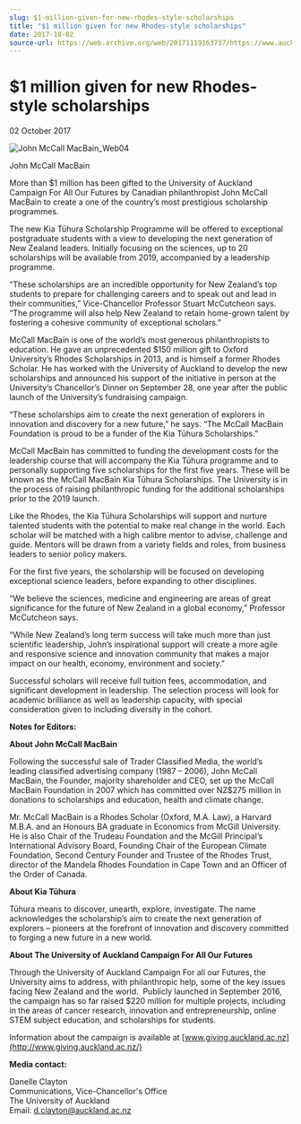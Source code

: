 ```yaml
---
slug: $1-million-given-for-new-rhodes-style-scholarships
title: "$1 million given for new Rhodes-style scholarships"
date: 2017-10-02
source-url: https://web.archive.org/web/20171119163737/https://www.auckland.ac.nz/en/about/news-events-and-notices/news/news-2017/10/1-million-given-for-new-rhodes-style-scholarships-.html
---
```

$1 million given for new Rhodes-style scholarships
==================================================

02 October 2017

![John McCall MacBain_Web04](https://www.auckland.ac.nz/en/about/news-events-and-notices/news/news-2017/10/1-million-given-for-new-rhodes-style-scholarships-/_jcr_content/par/textimage/image.img.jpg/1506887327327.jpg "John McCall MacBain_Web04")

John McCall MacBain

More than $1 million has been gifted to the University of Auckland Campaign For All Our Futures by Canadian philanthropist John McCall MacBain to create a one of the country’s most prestigious scholarship programmes.  

The new Kia Tūhura Scholarship Programme will be offered to exceptional postgraduate students with a view to developing the next generation of New Zealand leaders. Initially focusing on the sciences, up to 20 scholarships will be available from 2019, accompanied by a leadership programme.

“These scholarships are an incredible opportunity for New Zealand’s top students to prepare for challenging careers and to speak out and lead in their communities,” Vice-Chancellor Professor Stuart McCutcheon says. “The programme will also help New Zealand to retain home-grown talent by fostering a cohesive community of exceptional scholars.”

McCall MacBain is one of the world’s most generous philanthropists to education. He gave an unprecedented $150 million gift to Oxford University’s Rhodes Scholarships in 2013, and is himself a former Rhodes Scholar. He has worked with the University of Auckland to develop the new scholarships and announced his support of the initiative in person at the University’s Chancellor’s Dinner on September 28, one year after the public launch of the University’s fundraising campaign.

“These scholarships aim to create the next generation of explorers in innovation and discovery for a new future,” he says. “The McCall MacBain Foundation is proud to be a funder of the Kia Tūhura Scholarships.”

McCall MacBain has committed to funding the development costs for the leadership course that will accompany the Kia Tūhura programme and to personally supporting five scholarships for the first five years. These will be known as the McCall MacBain Kia Tūhura Scholarships. The University is in the process of raising philanthropic funding for the additional scholarships prior to the 2019 launch.

Like the Rhodes, the Kia Tūhura Scholarships will support and nurture talented students with the potential to make real change in the world. Each scholar will be matched with a high calibre mentor to advise, challenge and guide. Mentors will be drawn from a variety fields and roles, from business leaders to senior policy makers.

For the first five years, the scholarship will be focused on developing exceptional science leaders, before expanding to other disciplines.

“We believe the sciences, medicine and engineering are areas of great significance for the future of New Zealand in a global economy,” Professor McCutcheon says.

“While New Zealand’s long term success will take much more than just scientific leadership, John’s inspirational support will create a more agile and responsive science and innovation community that makes a major impact on our health, economy, environment and society.”

Successful scholars will receive full tuition fees, accommodation, and significant development in leadership. The selection process will look for academic brilliance as well as leadership capacity, with special consideration given to including diversity in the cohort.

**Notes for Editors:**

**About John McCall MacBain**

Following the successful sale of Trader Classified Media, the world’s leading classified advertising company (1987 – 2006), John McCall MacBain, the Founder, majority shareholder and CEO, set up the McCall MacBain Foundation in 2007 which has committed over NZ$275 million in donations to scholarships and education, health and climate change.

Mr. McCall MacBain is a Rhodes Scholar (Oxford, M.A. Law), a Harvard M.B.A. and an Honours BA graduate in Economics from McGill University. He is also Chair of the Trudeau Foundation and the McGill Principal’s International Advisory Board, Founding Chair of the European Climate Foundation, Second Century Founder and Trustee of the Rhodes Trust, director of the Mandela Rhodes Foundation in Cape Town and an Officer of the Order of Canada.

**About Kia Tūhura**

Tūhura means to discover, unearth, explore, investigate. The name acknowledges the scholarship’s aim to create the next generation of explorers – pioneers at the forefront of innovation and discovery committed to forging a new future in a new world.  
  
**About The University of Auckland Campaign For All Our Futures**

Through the University of Auckland Campaign For all our Futures, the University aims to address, with philanthropic help, some of the key issues facing New Zealand and the world.  Publicly launched in September 2016, the campaign has so far raised $220 million for multiple projects, including in the areas of cancer research, innovation and entrepreneurship, online STEM subject education, and scholarships for students.

Information about the campaign is available at [www.giving.auckland.ac.nz](http://www.giving.auckland.ac.nz/)

**Media contact:**

Danelle Clayton  
Communications, Vice-Chancellor's Office  
The University of Auckland  
Email: [d.clayton@auckland.ac.nz](mailto:d.clayton@auckland.ac.nz)